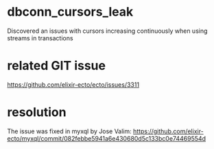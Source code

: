 # dbconn_cursors_leak
Discovered an issues with cursors increasing continuously when using streams in transactions

# related GIT issue
https://github.com/elixir-ecto/ecto/issues/3311 

# resolution
The issue was fixed in myxql by Jose Valim: https://github.com/elixir-ecto/myxql/commit/082febbe5941a6e430680d5c133bc0e74469554d 



